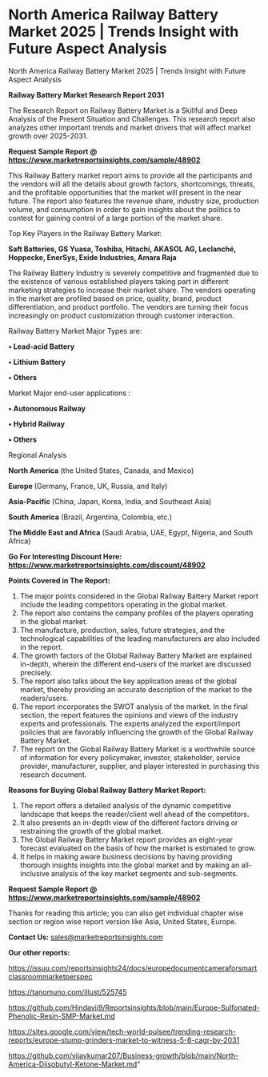 # North America Railway Battery Market 2025 | Trends Insight with Future Aspect Analysis
North America Railway Battery Market 2025 | Trends Insight with Future Aspect Analysis

<strong>Railway Battery Market Research Report 2031</strong>

The Research Report on Railway Battery Market is a Skillful and Deep Analysis of the Present Situation and Challenges. This research report also analyzes other important trends and market drivers that will affect market growth over 2025-2031.

<strong>Request Sample Report @ <a href=https://www.marketreportsinsights.com/sample/48902>https://www.marketreportsinsights.com/sample/48902</a></strong>

This Railway Battery market report aims to provide all the participants and the vendors will all the details about growth factors, shortcomings, threats, and the profitable opportunities that the market will present in the near future. The report also features the revenue share, industry size, production volume, and consumption in order to gain insights about the politics to contest for gaining control of a large portion of the market share.

Top Key Players in the Railway Battery Market:

<strong>Saft Batteries, GS Yuasa, Toshiba, Hitachi, AKASOL AG, Leclanché, Hoppecke, EnerSys, Exide Industries, Amara Raja</strong>

The Railway Battery Industry is severely competitive and fragmented due to the existence of various established players taking part in different marketing strategies to increase their market share. The vendors operating in the market are profiled based on price, quality, brand, product differentiation, and product portfolio. The vendors are turning their focus increasingly on product customization through customer interaction.

Railway Battery Market Major Types are:

<strong>•  Lead-acid Battery

•  Lithium Battery

•  Others</strong>

Market Major end-user applications :

<strong>•  Autonomous Railway

•  Hybrid Railway

•  Others</strong>

Regional Analysis

</u><strong><b>North America</b></strong> (the United States, Canada, and Mexico)

<strong><b>Europe </b></strong>(Germany, France, UK, Russia, and Italy)

<strong><b>Asia-Pacific</b></strong> (China, Japan, Korea, India, and Southeast Asia)

<strong><b>South America</b></strong> (Brazil, Argentina, Colombia, etc.)

<strong><b>The Middle East and Africa</b></strong> (Saudi Arabia, UAE, Egypt, Nigeria, and South Africa)

<strong>Go For Interesting Discount Here: <a href=https://www.marketreportsinsights.com/discount/48902>https://www.marketreportsinsights.com/discount/48902</a></strong>

<strong>Points Covered in The Report:</strong>
<ol>
  <li>The major points considered in the Global Railway Battery Market report include the leading competitors operating in the global market.</li>
  <li>The report also contains the company profiles of the players operating in the global market.</li>
  <li>The manufacture, production, sales, future strategies, and the technological capabilities of the leading manufacturers are also included in the report.</li>
  <li>The growth factors of the Global Railway Battery Market are explained in-depth, wherein the different end-users of the market are discussed precisely.</li>
  <li>The report also talks about the key application areas of the global market, thereby providing an accurate description of the market to the readers/users.</li>
  <li>The report incorporates the SWOT analysis of the market. In the final section, the report features the opinions and views of the industry experts and professionals. The experts analyzed the export/import policies that are favorably influencing the growth of the Global Railway Battery Market.</li>
  <li>The report on the Global Railway Battery Market is a worthwhile source of information for every policymaker, investor, stakeholder, service provider, manufacturer, supplier, and player interested in purchasing this research document.</li>
</ol>
<strong>Reasons for Buying Global Railway Battery Market Report:</strong>

<ol>
  <li>The report offers a detailed analysis of the dynamic competitive landscape that keeps the reader/client well ahead of the competitors.</li>
  <li>It also presents an in-depth view of the different factors driving or restraining the growth of the global market.</li>
  <li>The Global Railway Battery Market report provides an eight-year forecast evaluated on the basis of how the market is estimated to grow.</li>
  <li>It helps in making aware business decisions by having providing thorough insights insights into the global market and by making an all-inclusive analysis of the key market segments and sub-segments.</li>
</ol>
<strong>Request Sample Report @ <a href=https://www.marketreportsinsights.com/sample/48902>https://www.marketreportsinsights.com/sample/48902</a></strong>


Thanks for reading this article; you can also get individual chapter wise section or region wise report version like Asia, United States, Europe.

<strong>Contact Us:</strong>
sales@marketreportsinsights.com

<strong>Our other reports:</strong>

<a href=https://issuu.com/reportsinsights24/docs/europedocumentcameraforsmartclassroommarketperspec>https://issuu.com/reportsinsights24/docs/europedocumentcameraforsmartclassroommarketperspec</a>

<a href=https://tanomuno.com/illust/525745>https://tanomuno.com/illust/525745</a>

<a href=https://github.com/Hindavii9/Reportsinsights/blob/main/Europe-Sulfonated-Phenolic-Resin-SMP-Market.md>https://github.com/Hindavii9/Reportsinsights/blob/main/Europe-Sulfonated-Phenolic-Resin-SMP-Market.md</a>

<a href=https://sites.google.com/view/tech-world-pulsee/trending-research-reports/europe-stump-grinders-market-to-witness-5-8-cagr-by-2031>https://sites.google.com/view/tech-world-pulsee/trending-research-reports/europe-stump-grinders-market-to-witness-5-8-cagr-by-2031</a>

<a href=https://github.com/vijaykumar207/Business-growth/blob/main/North-America-Diisobutyl-Ketone-Market.md>https://github.com/vijaykumar207/Business-growth/blob/main/North-America-Diisobutyl-Ketone-Market.md</a>"
